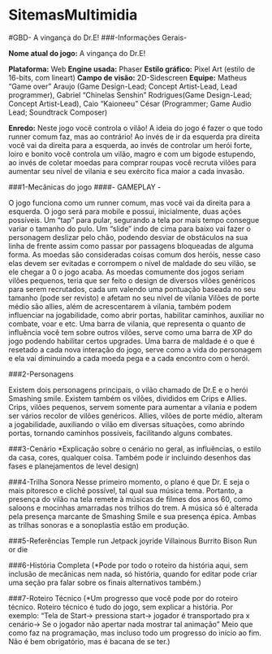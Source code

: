 # SitemasMultimidia

#GBD- A vingança do Dr.E!
###-Informações Gerais-

**Nome atual do jogo:** A vingança do Dr.E!


**Plataforma:** Web
**Engine usada:** Phaser
**Estilo gráfico:** Pixel Art (estilo de 16-bits, com lineart)
**Campo de visão:** 2D-Sidescreen 
**Equipe:** Matheus “Game over” Araujo (Game Design-Lead; Concept Artist-Lead, Lead programmer), Gabriel “Chinelas Senshin” Rodrigues(Game Design-Lead; Concept Artist-Lead), Caio “Kaioneeu” César (Programmer; Game Audio Lead; Soundtrack Composer)

**Enredo:** 
Neste jogo você controla o vilão! A ideia do jogo é fazer o que todo runner comum faz, mas ao contrário! Ao invés de ir da esquerda pra direita você vai da direita para a esquerda, ao invés de controlar um herói forte, loiro e bonito você controla um vilão, magro e com um bigode estupendo, ao invés de coletar moedas para comprar roupas você recruta vilões para aumentar seu nível de vilania e seu exército fica maior a cada invasão.

###1-Mecânicas do jogo 
####- GAMEPLAY -

O jogo funciona como um runner comum, mas você vai da direita para a esquerda.
O jogo será para mobile e possui, inicialmente, duas ações possíveis.
 Um “tap” para pular, segurando a tela por mais tempo consegue variar o tamanho do pulo.
Um “slide” indo de cima para baixo vai fazer o personagem deslizar pelo chão, podendo desviar de obstáculos na sua linha de frente assim como passar por passagens bloqueadas de alguma forma.
As moedas são consideradas coisas comum dos heróis, nesse caso elas devem ser evitadas e corrompem o nível de maldade do seu vilão, se ele chegar a 0 o jogo acaba.
As moedas comumente dos jogos seriam vilões pequenos, teria que ser feito o design de diversos vilões genéricos para serem recrutados, cada um valendo uma pontuação baseada no seu tamanho (pode ser revisto) e afetam no seu nível de vilania
Vilões de porte médio são allies, além de acrescentarem à vilania, também podem influenciar na jogabilidade, como abrir portas, habilitar caminhos, auxiliar no combate, voar e etc.
Uma barra de vilania, que representa o quanto de influência você tem sobre outros vilões, serve como uma barra de XP do jogo podendo habilitar certos upgrades.
Uma barra de maldade é o que é resetado a cada nova interação do jogo, serve como a vida do personagem e ela vai diminuindo a cada moeda pega e a cada encontro com o herói.



###2-Personagens 



Existem dois personagens principais, o vilão chamado de Dr.E e o herói Smashing smile. Existem também os vilões, divididos em Crips e Allies. Crips, vilões pequenos, servem somente para aumentar a vilania e podem ser vários recolor de vilões genéricos. Allies, vilões de porte médio, alteram a jogabilidade, auxiliando o vilão em diversas situações, como abrindo portas, tornando caminhos possíveis, facilitando alguns combates.

###3-Cenário
*Explicação sobre o cenário no geral, as influências, o estilo da casa, cores, qualquer coisa. Também pode ir incluindo desenhos das fases e planejamentos de level design)

###4-Trilha Sonora
Nesse primeiro momento, o plano é que Dr. E seja o mais pitoresco e clichê possível, tal qual sua música tema. Portanto, a presença do vilão na tela remete à músicas de filmes dos anos 60, como saloons e mocinhas amarradas nos trilhos do trem. A música só é alterada pela presença marcante de Smashing Smile e sua presença épica. Ambas as trilhas sonoras e a sonoplastia estão em produção.

###5-Referências 
Temple run
Jetpack joyride 
Villainous
Burrito Bison
Run or die

###6-História Completa
(*Pode por todo o roteiro da história aqui, sem inclusão de mecânicas nem nada, só história, quando for editar pode criar uma seção pra falar sobre os finais alternativos também.) 

###7-Roteiro Técnico
(*Um progresso que você pode por do roteiro técnico. Roteiro técnico é tudo do jogo, sem explicar a história. Por exemplo: “Tela de Start→ pressiona start→ jogador é transportado pra x cenário→ Se o jogador não apertar nada mostrar tal animação” Meio que como faz na programação, mas incluso todo um progresso do início ao fim. Não é bem obrigatório, mas é bacana de se ter.)

